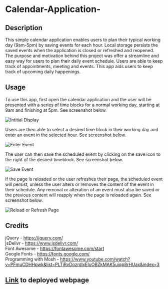 # Calendar-Application-

## Description

This simple calendar application enables users to plan their typical working day (9am-5pm) by saving events for each hour. Local storage persists the saved events when the application is closed or refreshed and reopened. 
The purpose and motivation behind this project was offer a streamline and easy way for users to plan their daily event schedule.
Users are able to keep track of appointments, meeting and events. This app aids users to keep track of upcoming daily happenings. 

## Usage

To use this app, first open the calendar application and the user will be presented with a series of time blocks for a normal working day, starting at 9am and finishing at 5pm. See screenshot below.

![Intitial Display](./images/Screenshot%202023-11-16%20at%209.51.37 pm.png)

Users are then able to select a desired time block in their working day and enter an event in the selected hour. See screenshot below.

![Enter Event](./images/Screenshot%202023-11-16%20at%209.52.18 pm.png)

The user can then save the scheduled event by clicking on the save icon to the right of the desired timeblock. See screenshot below. 

![Save Event](./images/Screenshot%202023-11-16%20at%209.52.41 pm.png)

If the page is reloaded or the user refreshes their page, the scheduled event will persist, unless the user alters or removes the content of the event in their schedule. Any removal or alteration of an event must also be saved or the previous content will reapply when the page is reloaded again. See screenshot below.

![Reload or Refresh Page](./images/Screenshot%202023-11-16%20at%209.54.16 pm.png)

## Credits
jQuery - https://jquery.com/ <br>
jsDelivr - https://www.jsdelivr.com/ <br>
Font Awesome - https://fontawesome.com/start <br>
Google Fonts - https://fonts.google.com/ <br>
Programming with Mosh - https://www.youtube.com/watch?v=PFmuCDHHpwk&list=PLTjRvDozrdlxEIuOBZkMAK5uiqp8rHUax&index=3 

## [Link]() to deployed webpage 
